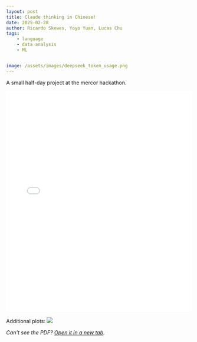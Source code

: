 ```yaml
---
layout: post
title: Claude thinking in Chinese! 
date: 2025-02-28
author: Ricardo Skewes, Yoyo Yuan, Lucas Chu
tags:
    - language
    - data analysis
    - ML


image: /assets/images/deepseek_token_usage.png
---
```


A small half-day project at the mercor hackathon.

<div class="pdf-container">
    <iframe src="/assets/images/mercorhack.pdf" width="100%" height="600px" style="border: none;"></iframe>
</div>

Additional plots:
![](/assets/images/lci.png)

<p><em>Can't see the PDF? <a href="/assets/images/mercorhack.pdf" target="_blank">Open it in a new tab</a>.</em></p>


